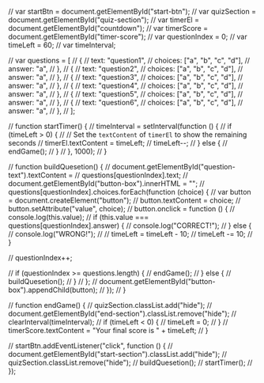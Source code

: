 // var startBtn = document.getElementById("start-btn");
// var quizSection = document.getElementById("quiz-section");
// var timerEl = document.getElementById("countdown");
// var timerScore = document.getElementById("timer-score");
// var questionIndex = 0;
// var timeLeft = 60;
// var timeInterval;

// var questions = [
// {
// text: "question1",
// choices: ["a", "b", "c", "d"],
// answer: "a",
// },
// {
// text: "question2",
// choices: ["a", "b", "c", "d"],
// answer: "a",
// },
// {
// text: "question3",
// choices: ["a", "b", "c", "d"],
// answer: "a",
// },
// {
// text: "question4",
// choices: ["a", "b", "c", "d"],
// answer: "a",
// },
// {
// text: "question5",
// choices: ["a", "b", "c", "d"],
// answer: "a",
// },
// {
// text: "question6",
// choices: ["a", "b", "c", "d"],
// answer: "a",
// },
// ];

// function startTimer() {
// timeInterval = setInterval(function () {
// if (timeLeft > 0) {
// // Set the `textContent` of `timerEl` to show the remaining seconds
// timerEl.textContent = timeLeft;
// timeLeft--;
// } else {
// endGame();
// }
// }, 1000);
// }

// function buildQuesetion() {
// document.getElementById("question-text").textContent =
// questions[questionIndex].text;
// document.getElementById("button-box").innerHTML = "";
// questions[questionIndex].choices.forEach(function (choice) {
// var button = document.createElement("button");
// button.textContent = choice;
// button.setAttribute("value", choice);
// button.onclick = function () {
// console.log(this.value);
// if (this.value === questions[questionIndex].answer) {
// console.log("CORRECT!");
// } else {
// console.log("WRONG!");
// // timeLeft = timeLeft - 10;
// timeLeft -= 10;
// }

// questionIndex++;

// if (questionIndex >= questions.length) {
// endGame();
// } else {
// buildQuesetion();
// }
// };
// document.getElementById("button-box").appendChild(button);
// });
// }

// function endGame() {
// quizSection.classList.add("hide");
// document.getElementById("end-section").classList.remove("hide");
// clearInterval(timeInterval);
// if (timeLeft < 0) {
// timeLeft = 0;
// }
// timerScore.textContent = "Your final score is " + timeLeft;
// }

// startBtn.addEventListener("click", function () {
// document.getElementById("start-section").classList.add("hide");
// quizSection.classList.remove("hide");
// buildQuesetion();
// startTimer();
// });
